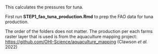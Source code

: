 This calculates the pressures for tuna.

First run **STEP1_fao_tuna_production.Rmd** to prep the FAO data for tuna production.

The order of the folders does not matter. The production per each farms raster layer that is used is from the aquaculture mapping project: https://github.com/OHI-Science/aquaculture_mapping (Clawson *et al.* 2022)

